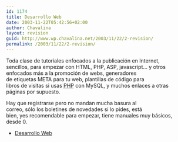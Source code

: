 ```yaml
---
id: 1174
title: Desarrollo Web
date: 2003-11-22T05:42:56+02:00
author: Chavalina
layout: revision
guid: http://www.wp.chavalina.net/2003/11/22/2-revision/
permalink: /2003/11/22/2-revision/
---
```

<p align="left">
  Toda clase de tutoriales enfocados a la publicaci&oacute;n en Internet,<br /> sencillos, para empezar con HTML, PHP, ASP, javascript… y otros<br /> enfocados más a la promoci&oacute;n de webs, generadores<br /> de etiquetas META para tu web, plantillas de c&oacute;digo para<br /> libros de visitas si usas <acronym title="Hypertext PreProcessor">PHP</acronym> con MySQL, y muchos enlaces a otras<br /> páginas por supuesto.
</p>

<p align="left">
  Hay que registrarse pero no mandan mucha basura al<br /> correo, s&oacute;lo los boletines de novedades si lo pides, está<br /> bien, yes recomendable para empezar, tiene manuales muy básicos,<br /> desde 0.
</p>

  * <a href="http://www.desarrolloweb.com" target="_blank">Desarrollo Web</a>